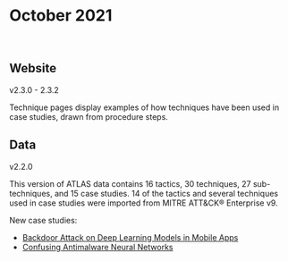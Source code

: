 # October 2021
<br>

## Website
v2.3.0 - 2.3.2
<br>

Technique pages display examples of how techniques have been used in case studies, drawn from procedure steps.

## Data
v2.2.0
<br>

This version of ATLAS data contains 16 tactics, 30 techniques, 27 sub-techniques, and 15 case studies.  14 of the tactics and several techniques used in case studies were imported from MITRE ATT&CK&reg; Enterprise v9.

New case studies:
- [Backdoor Attack on Deep Learning Models in Mobile Apps](https://atlas.mitre.org/studies/AML.CS0013)
- [Confusing Antimalware Neural Networks](https://atlas.mitre.org/studies/AML.CS0014)